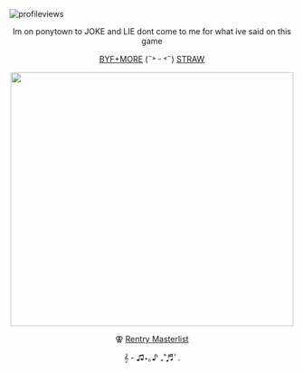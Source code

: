 ![profileviews](https://komarev.com/ghpvc/?username=shinobiyaoi&color=1e244d&label=ninjafujos&style=plastic)

<p align="center"> Im on ponytown to JOKE and LIE dont come to me for what ive said on this game

<p align="center">
  <a href="https://rentry.co/minatosteam">BYF+MORE</a> (˶˃ ᵕ ˂˶)
  <a href="https://ethubsreal.straw.page/">STRAW</a>
</p>

<p align="center"> <img width="500" height="450" src="https://pbs.twimg.com/media/GkfrXuEbwAAou4k?format=png&name=900x900">
 
<p align="center"> ⚢ 
  <a href="https://rentry.co/kakashigasm">Rentry Masterlist</a>
</p>



<p align="center"> 𝄞 - ♫⋆｡♪ ₊˚♬ﾟ.
